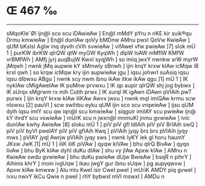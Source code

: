# Œ 467 ‰
---
sMqoKIeˆØI ijn@I sco scu iDAwieAw ] En@I mMdY pYru n riKE kir suik®qu
Drmu kmwieAw ] En@I dunIAw qoVy bMDnw AMnu pwxI QoVw KwieAw ] qUM
bKsIsI Aglw inq dyvih cVih svwieAw ] vifAweI vfw pwieAw ]7]
slok mÚ 1 ] purKW ibrKW qIrQW qtW myGW KyqWh ] dIpW loAW mMflW KMfW
vrBMfWh ] AMfj jyrj auqBujW KwxI syqjWh ] so imiq jwxY nwnkw srW
myrW jMqwh ] nwnk jMq aupwie kY sMmwly sBnwh ] ijin krqY krxw kIAw
icMqw iB krxI qwh ] so krqw icMqw kry ijin aupwieAw jgu ] iqsu johwrI
suAsiq iqsu iqsu dIbwxu ABgu ] nwnk scy nwm ibnu ikAw itkw ikAw qgu
]1] mÚ 1 ] lK nykIAw cMigAweIAw lK puMnw prvwxu ] lK qp aupir
qIrQW shj jog bybwx ] lK sUrqx sMgrwm rx mih Cutih prwx ] lK
surqI lK igAwn iDAwn pVIAih pwT purwx ] ijin krqY krxw kIAw
iliKAw Awvx jwxu ] nwnk mqI imiQAw krmu scw nIswxu ]2] pauVI ]
scw swihbu eyku qUM ijin sco scu vrqwieAw ] ijsu qUM dyih iqsu imlY scu qw
iqn@I scu kmwieAw ] siqguir imilAY scu pwieAw ijn@ kY ihrdY scu
vswieAw ] mUrK scu n jwxn@I mnmuKI jnmu gvwieAw ] ivic dunIAw kwhy
AwieAw ]8] sloku mÚ 1 ] piV piV gfI ldIAih piV piV BrIAih swQ
] piV piV byVI pweIAY piV piV gfIAih Kwq ] pVIAih jyqy brs brs
pVIAih jyqy mws ] pVIAY jyqI Awrjw pVIAih jyqy sws ] nwnk lyKY iek
gl horu haumY JKxw JwK ]1] mÚ 1 ] iliK iliK piVAw ] qyqw kiVAw ]
bhu qIrQ BivAw ] qyqo livAw ] bhu ByK kIAw dyhI duKu dIAw ] shu vy
jIAw Apxw kIAw ] AMnu n KwieAw swdu gvwieAw ] bhu duKu pwieAw dUjw
BwieAw ] bsqR n pihrY ] Aihinis khrY ] moin ivgUqw ] ikau jwgY gur
ibnu sUqw ] pg aupyqwxw ] Apxw kIAw kmwxw ] Alu mlu KweI isir CweI
pweI ] mUriK AMDY piq gvweI ] ivxu nwvY ikCu Qwie n pweI ] rhY bybwxI
mVI mswxI ] AMDu n
####
